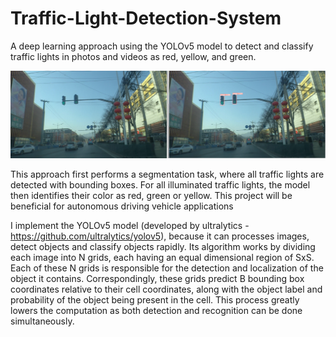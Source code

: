 # Traffic-Light-Detection-System

A deep learning approach using the YOLOv5 model to detect and classify traffic lights in photos and videos as red, yellow, and green.

![alt text](https://github.com/samsontran/Traffic-Light-Detection-System/blob/main/traffic_light_detect.jpg)

This approach first performs a segmentation task, where all traffic lights are detected with bounding boxes. For all illuminated traffic lights, the model then identifies their color as red, green or yellow. This project will be beneficial for autonomous driving vehicle applications 

I implement the YOLOv5 model (developed by ultralytics - https://github.com/ultralytics/yolov5), because it can processes images, detect objects and classify objects rapidly. Its algorithm works by dividing each image into N grids, each having an equal dimensional region of SxS. Each of these N grids is responsible for the detection and localization of the object it contains. Correspondingly, these grids predict B bounding box coordinates relative to their cell coordinates, along with the object label and probability of the object being present in the cell. This process greatly lowers the computation as both detection and recognition can be done simultaneously. 
